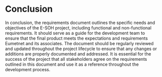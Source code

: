 # Conclusion

In conclusion, the requirements document outlines the specific needs and
objectives of the E-SOH project, including functional and non-functional
requirements. It should serve as a guide for the development team to ensure
that the final product meets the expectations and requirements Eumetnet and its
associates. The document should be regularly reviewed and updated throughout
the project lifecycle to ensure that any changes or additions are properly
documented and addressed. It is essential for the success of the project that
all stakeholders agree on the requirements outlined in this document and use it
as a reference throughout the development process.

